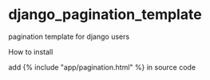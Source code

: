 # django_pagination_template
pagination template for django users

How to install

add
{% include "app/pagination.html" %} 
in source code
